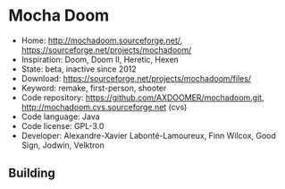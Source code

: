 # Mocha Doom

- Home: http://mochadoom.sourceforge.net/, https://sourceforge.net/projects/mochadoom/
- Inspiration: Doom, Doom II, Heretic, Hexen
- State: beta, inactive since 2012
- Download: https://sourceforge.net/projects/mochadoom/files/
- Keyword: remake, first-person, shooter
- Code repository: https://github.com/AXDOOMER/mochadoom.git, http://mochadoom.cvs.sourceforge.net (cvs)
- Code language: Java
- Code license: GPL-3.0
- Developer: Alexandre-Xavier Labonté-Lamoureux, Finn Wilcox, Good Sign, Jodwin, Velktron

## Building
